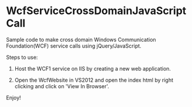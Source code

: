 WcfServiceCrossDomainJavaScriptCall
===================================

Sample code to make cross domain Windows Communication Foundation(WCF) service calls using jQuery/JavaScript.

Steps to use:

1) Host the WCF1 service on IIS by creating a new web application.

2) Open the WcfWebsite in VS2012 and open the index html by right clicking and click on 'View In Browser'.

Enjoy!
